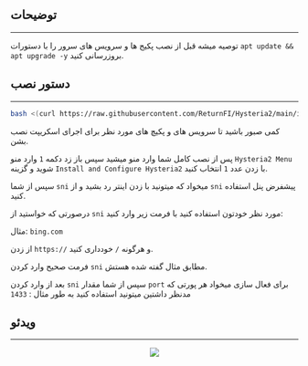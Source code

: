 
## توضیحات
--- 
توصیه میشه قبل از نصب پکیج ها و سرویس های سرور را با دستورات `apt update && apt upgrade -y` بروزرسانی کنید.



## دستور نصب
--- 

``` bash
bash <(curl https://raw.githubusercontent.com/ReturnFI/Hysteria2/main/install.sh)
```

کمی صبور باشید تا سرویس های و پکیچ های مورد نظر برای اجرای اسکریپت نصب بشن.

پس از نصب کامل شما وارد منو میشید
سپس باز زد دکمه `1` وارد منو `Hysteria2 Menu` شوید و گزینه `Install and Configure Hysteria2`
با زدن عدد `1` انتخاب کنید.

سپس از شما `sni` میخواد که میتونید با زدن اینتر رد بشید و از `sni` پیشفرض پنل استفاده کنید.

درصورتی که خواستید از `sni` مورد نظر خودتون استفاده کنید با فرمت زیر وارد کنید:

مثال:
`bing.com`

از زدن `https://` و هرگونه `/` خودداری کنید.

فرمت صحیح وارد کردن `sni` مطابق مثال گفته شده هستش.

بعد از وارد کردن `sni` سپس از شما مقدار `port` برای فعال سازی میخواد
هر پورتی که مدنظر داشتین میتونید استفاده کنید به طور مثال :
`1433`



## ویدئو
---

<p align="center">
<img src="https://returnfi.github.io/Hys2-docs/Picture/install.gif">
</p>
